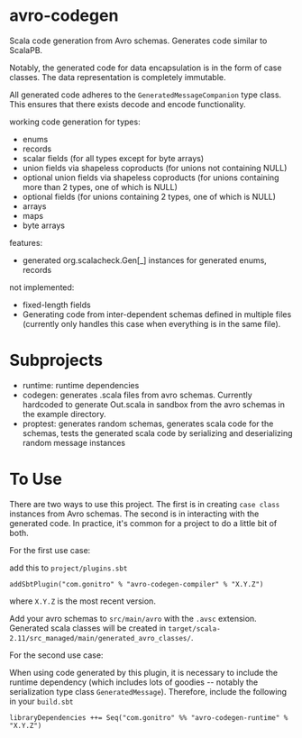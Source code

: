 avro-codegen
============

Scala code generation from Avro schemas. Generates code similar to ScalaPB.

Notably, the generated code for data encapsulation is in the form of case classes. The data representation is completely immutable.

All generated code adheres to the `GeneratedMessageCompanion` type class. This ensures that there exists decode and encode functionality.

working code generation for types:
* enums
* records
* scalar fields (for all types except for byte arrays)
* union fields via shapeless coproducts (for unions not containing NULL)
* optional union fields via shapeless coproducts (for unions containing more than 2 types, one of which is NULL)
* optional fields (for unions containing 2 types, one of which is NULL)
* arrays
* maps
* byte arrays

features:
* generated org.scalacheck.Gen[_] instances for generated enums, records

not implemented:
* fixed-length fields
* Generating code from inter-dependent schemas defined in multiple files (currently only handles this case when everything is in the same file).

Subprojects
==================
* runtime: runtime dependencies
* codegen: generates .scala files from avro schemas. Currently hardcoded to generate Out.scala in sandbox from the avro schemas in the example directory.
* proptest: generates random schemas, generates scala code for the schemas, tests the generated scala code by serializing and deserializing random message instances

To Use
============

There are two ways to use this project. The first is in creating `case class` instances from Avro schemas. The second is in interacting with the generated code. In practice, it's common for a project to do a little bit of both.

For the first use case:

add this to `project/plugins.sbt`
```
addSbtPlugin("com.gonitro" % "avro-codegen-compiler" % "X.Y.Z")
```

where `X.Y.Z` is the most recent version.

Add your avro schemas to `src/main/avro` with the `.avsc` extension. Generated scala classes will be created in `target/scala-2.11/src_managed/main/generated_avro_classes/`.

For the second use case:

When using code generated by this plugin, it is necessary to include the runtime dependency (which includes lots of goodies -- notably the serialization type class `GeneratedMessage`). Therefore, include the following in your `build.sbt`

```
libraryDependencies ++= Seq("com.gonitro" %% "avro-codegen-runtime" % "X.Y.Z")
```

